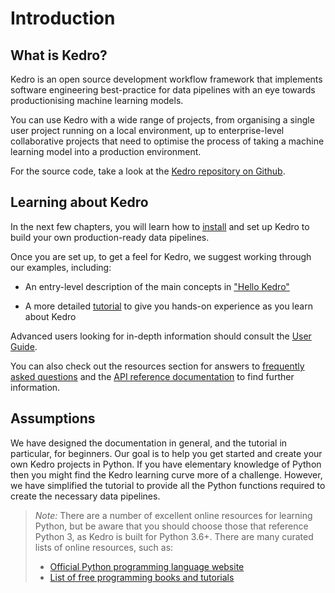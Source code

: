 # Introduction

## What is Kedro?

Kedro is an open source development workflow framework that implements software engineering best-practice for data pipelines with an eye towards productionising machine learning models.

You can use Kedro with a wide range of projects, from organising a single user project running on a local environment, up to enterprise-level collaborative projects that need to optimise the process of taking a machine learning model into a production environment.

For the source code, take a look at the [Kedro repository on Github](https://github.com/quantumblacklabs/kedro).

## Learning about Kedro

In the next few chapters, you will learn how to [install](../02_getting_started/01_prerequisites.md) and set up Kedro to build your own production-ready data pipelines.

Once you are set up, to get a feel for Kedro, we suggest working through our examples, including:

-   An entry-level description of the main concepts in ["Hello Kedro"](../02_getting_started/04_hello_kedro.md)
<!-- -   TODO A first [example using the familiar Iris dataset](../02_getting_started/05_example_project.md) to introduce the Kedro project template-->
-   A more detailed [tutorial](../03_tutorial/02_tutorial_template.md) to give you hands-on experience as you learn about Kedro

Advanced users looking for in-depth information should consult the [User Guide](../04_user_guide/03_configuration.md).

You can also check out the resources section for answers to [frequently asked questions](../06_resources/01_faq.md) and the [API reference documentation](/kedro.rst) to find further information.

## Assumptions

We have designed the documentation in general, and the tutorial in particular, for beginners. Our goal is to help you get started and create your own Kedro projects in Python. If you have elementary knowledge of Python then you might find the Kedro learning curve more of a challenge.  However, we have simplified the tutorial to provide all the Python functions required to create the necessary data pipelines.

> *Note:* There are a number of excellent online resources for learning Python, but be aware that you should choose those that reference Python 3, as Kedro is built for Python 3.6+. There are many curated lists of online resources, such as:
>
> -   [Official Python programming language website](https://www.python.org/)
> -   [List of free programming books and tutorials](https://github.com/EbookFoundation/free-programming-books/blob/master/free-programming-books.md#python)
